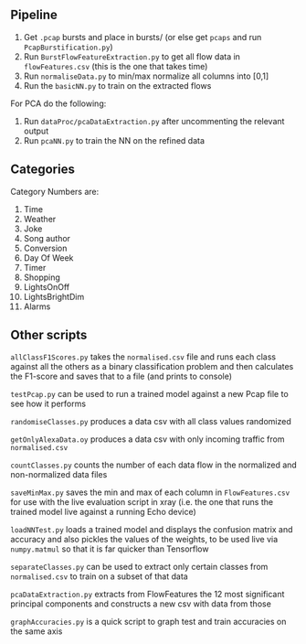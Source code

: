 ## Pipeline

1. Get `.pcap` bursts and place in bursts/ (or else get `pcaps` and run `PcapBurstification.py`)
2. Run `BurstFlowFeatureExtraction.py` to get all flow data in `flowFeatures.csv` (this is the one that takes time)
3. Run `normaliseData.py` to min/max normalize all columns into [0,1]
4. Run the `basicNN.py` to train on the extracted flows

For PCA do the following:

1. Run `dataProc/pcaDataExtraction.py` after uncommenting the relevant output
2. Run `pcaNN.py` to train the NN on the refined data

## Categories

Category Numbers are:
1. Time
2. Weather 
3. Joke
4. Song author
5. Conversion 
6. Day Of Week
7. Timer
8. Shopping 
9. LightsOnOff
10. LightsBrightDim
11. Alarms


## Other scripts

`allClassF1Scores.py` takes the `normalised.csv` file and runs each class against all the others as a binary classification problem and then calculates the F1-score and saves that to a file (and prints to console) 

`testPcap.py` can be used to run a trained model against a new Pcap file to see how it performs

`randomiseClasses.py` produces a data csv with all class values randomized

`getOnlyAlexaData.oy` produces a data csv with only incoming traffic from `normalised.csv`

`countClasses.py` counts the number of each data flow in the normalized and non-normalized data files 

`saveMinMax.py` saves the min and max of each column in `FlowFeatures.csv` for use with the live evaluation script in xray (i.e. the one that runs the trained model live against a running Echo device)

`loadNNTest.py` loads a trained model and displays the confusion matrix and accuracy and also pickles the values of the weights, to be used live via `numpy.matmul` so that it is far quicker than Tensorflow  

`separateClasses.py` can be used to extract only certain classes from `normalised.csv` to train on a subset of that data

`pcaDataExtraction.py` extracts from FlowFeatures the 12 most significant principal components and constructs a new csv with data from those

`graphAccuracies.py` is a quick script to graph test and train accuracies on the same axis